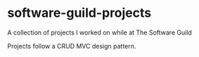 # software-guild-projects
A collection of projects I worked on while at The Software Guild

Projects follow a CRUD MVC design pattern.

